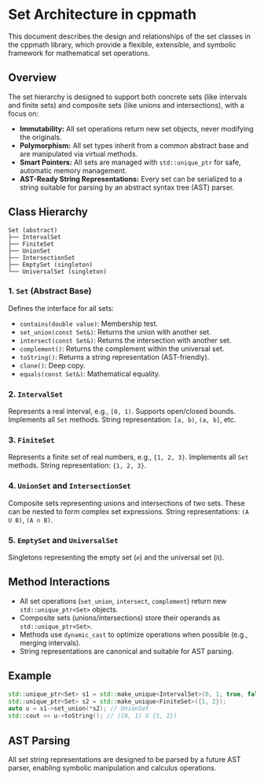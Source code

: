 # Set Architecture in cppmath

This document describes the design and relationships of the set classes in the cppmath library, which provide a flexible, extensible, and symbolic framework for mathematical set operations.

## Overview

The set hierarchy is designed to support both concrete sets (like intervals and finite sets) and composite sets (like unions and intersections), with a focus on:
- **Immutability:** All set operations return new set objects, never modifying the originals.
- **Polymorphism:** All set types inherit from a common abstract base and are manipulated via virtual methods.
- **Smart Pointers:** All sets are managed with `std::unique_ptr` for safe, automatic memory management.
- **AST-Ready String Representations:** Every set can be serialized to a string suitable for parsing by an abstract syntax tree (AST) parser.

## Class Hierarchy

```
Set (abstract)
├── IntervalSet
├── FiniteSet
├── UnionSet
├── IntersectionSet
├── EmptySet (singleton)
└── UniversalSet (singleton)
```

### 1. `Set` (Abstract Base)
Defines the interface for all sets:
- `contains(double value)`: Membership test.
- `set_union(const Set&)`: Returns the union with another set.
- `intersect(const Set&)`: Returns the intersection with another set.
- `complement()`: Returns the complement within the universal set.
- `toString()`: Returns a string representation (AST-friendly).
- `clone()`: Deep copy.
- `equals(const Set&)`: Mathematical equality.

### 2. `IntervalSet`
Represents a real interval, e.g., `[0, 1)`. Supports open/closed bounds. Implements all `Set` methods. String representation: `[a, b)`, `(a, b]`, etc.

### 3. `FiniteSet`
Represents a finite set of real numbers, e.g., `{1, 2, 3}`. Implements all `Set` methods. String representation: `{1, 2, 3}`.

### 4. `UnionSet` and `IntersectionSet`
Composite sets representing unions and intersections of two sets. These can be nested to form complex set expressions. String representations: `(A U B)`, `(A ∩ B)`.

### 5. `EmptySet` and `UniversalSet`
Singletons representing the empty set (`∅`) and the universal set (`ℝ`).

## Method Interactions
- All set operations (`set_union`, `intersect`, `complement`) return new `std::unique_ptr<Set>` objects.
- Composite sets (unions/intersections) store their operands as `std::unique_ptr<Set>`.
- Methods use `dynamic_cast` to optimize operations when possible (e.g., merging intervals).
- String representations are canonical and suitable for AST parsing.

## Example
```cpp
std::unique_ptr<Set> s1 = std::make_unique<IntervalSet>(0, 1, true, false); // [0, 1)
std::unique_ptr<Set> s2 = std::make_unique<FiniteSet>({1, 2});
auto u = s1->set_union(*s2); // UnionSet
std::cout << u->toString(); // ([0, 1) U {1, 2})
```

## AST Parsing
All set string representations are designed to be parsed by a future AST parser, enabling symbolic manipulation and calculus operations. 